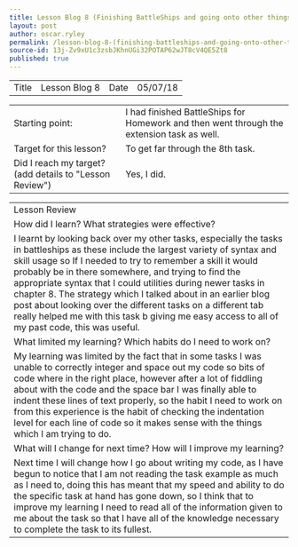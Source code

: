```yaml
---
title: Lesson Blog 8 (Finishing BattleShips and going onto other things)
layout: post
author: oscar.ryley
permalink: /lesson-blog-8-(finishing-battleships-and-going-onto-other-things)/
source-id: 13j-Zv9xU1c3zsbJKhnUGi32POTAP62wJT8cV4QE5Zt8
published: true
---
```

<table>
  <tr>
    <td>Title</td>
    <td>Lesson Blog 8</td>
    <td>Date</td>
    <td>05/07/18</td>
  </tr>
</table>


<table>
  <tr>
    <td>Starting point:</td>
    <td>I had finished  BattleShips for Homework and then went through the extension task as well.</td>
  </tr>
  <tr>
    <td>Target for this lesson?</td>
    <td>To get far through the 8th task.</td>
  </tr>
  <tr>
    <td>Did I reach my target? 
(add details to "Lesson Review")</td>
    <td> Yes, I did.</td>
  </tr>
</table>


<table>
  <tr>
    <td>Lesson Review</td>
  </tr>
  <tr>
    <td>How did I learn? What strategies were effective? </td>
  </tr>
  <tr>
    <td>I learnt by looking back over my other tasks, especially the tasks in battleships as these include the largest variety of syntax and skill usage so If I needed to try to remember a skill it would probably be in there somewhere, and trying to find the appropriate syntax that I could utilities during newer tasks in chapter 8. The strategy which I talked about in an earlier blog post about looking over the different tasks on a different tab really helped me with this task b giving me easy access to all of my past code, this was useful.</td>
  </tr>
  <tr>
    <td>What limited my learning? Which habits do I need to work on? </td>
  </tr>
  <tr>
    <td>My learning was limited by the fact that in some tasks I was unable to correctly integer and space out my code so bits of code where in the right place, however after a lot of fiddling about with the code and the space bar I was finally able to indent these lines of text properly, so the habit I need to work on from this experience is the habit of checking the indentation level for each line of code so it makes sense with the things which I am trying to do. </td>
  </tr>
  <tr>
    <td>What will I change for next time? How will I improve my learning?</td>
  </tr>
  <tr>
    <td>Next time I will change how I go about writing my code, as I have begun to notice that I am not reading the task example as much as I need to, doing this has meant that my speed and ability to do the specific task at hand has gone down, so I think that to improve my learning I need to read all of the information given to me about the task so that I have all of the knowledge necessary to complete the task to its fullest.</td>
  </tr>
</table>


